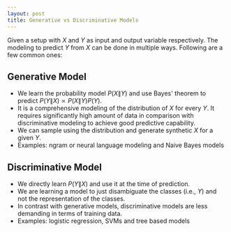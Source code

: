 ```yaml
---
layout: post
title: Generative vs Discriminative Models
---
```


Given a setup with $X$ and $Y$ as input and output variable respectively.
The modeling to predict $Y$ from $X$ can be done in multiple ways.
Following are a few common ones:

## Generative Model

* We learn the probability model $P(X \| Y)$ and use Bayes' theorem to predict
$P(Y \| X) \propto P(X \| Y) P(Y)$.
* It is a comprehensive modeling of the distribution of $X$ for every $Y$. 
  It requires significantly high amount of data in comparison with discriminative 
  modeling to achieve good predictive capability.
* We can sample using the distribution and generate synthetic $X$ for a given $Y$.
* Examples: ngram or neural language modeling and Naive Bayes models

## Discriminative Model

* We directly learn $P(Y \| X)$ and use it at the time of prediction.
* We are learning a model to just disambiguate the classes (i.e., $Y$) and not the
  representation of the classes.
* In contrast with generative models, discriminative models are less demanding in terms of
  training data.
* Examples: logistic regression, SVMs and tree based models
